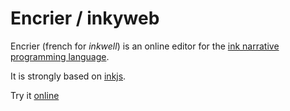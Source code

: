 # Encrier / inkyweb

Encrier (french for _inkwell_) is an online editor for the [ink narrative programming language](https://www.inklestudios.com/ink/).

It is strongly based on [inkjs](https://github.com/y-lohse/inkjs).

Try it [online](https://encrier.ink)
